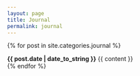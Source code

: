 ```yaml
---
layout: page
title: Journal
permalink: journal
---
```


{% for post in site.categories.journal %}
  <div class="journal">
    <strong><time datetime="{{ post.date | date_to_xmlschema }}" class="post-date">{{ post.date | date_to_string }}</time></strong>
    {{ content }}
  </div>
{% endfor %}